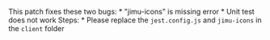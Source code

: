 This patch fixes these two bugs:
	* "jimu-icons" is missing error
	* Unit test does not work
Steps:
	* Please replace the `jest.config.js` and `jimu-icons` in the `client` folder

